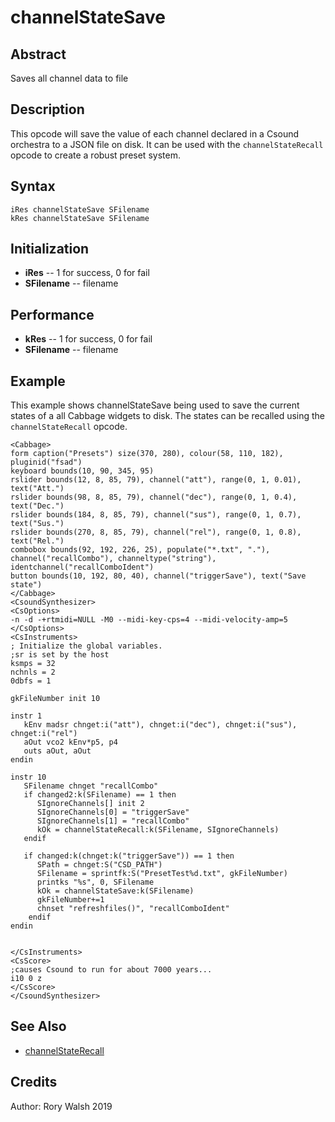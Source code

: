 # channelStateSave

## Abstract

Saves all channel data to file 

## Description
This opcode will save the value of each channel declared in a Csound orchestra to a JSON file on disk. It can be used with the `channelStateRecall` opcode to create a robust preset system.    

## Syntax
```csound
iRes channelStateSave SFilename
kRes channelStateSave SFilename
```

## Initialization

* **iRes** -- 1 for success, 0 for fail
* **SFilename** -- filename


## Performance

* **kRes** -- 1 for success, 0 for fail
* **SFilename** -- filename

## Example

This example shows channelStateSave being used to save the current states of a all Cabbage widgets to disk. The states can be recalled using the `channelStateRecall` opcode. 

```csound
<Cabbage>
form caption("Presets") size(370, 280), colour(58, 110, 182), pluginid("fsad")
keyboard bounds(10, 90, 345, 95)
rslider bounds(12, 8, 85, 79), channel("att"), range(0, 1, 0.01), text("Att.")
rslider bounds(98, 8, 85, 79), channel("dec"), range(0, 1, 0.4), text("Dec.")
rslider bounds(184, 8, 85, 79), channel("sus"), range(0, 1, 0.7), text("Sus.")
rslider bounds(270, 8, 85, 79), channel("rel"), range(0, 1, 0.8), text("Rel.")
combobox bounds(92, 192, 226, 25), populate("*.txt", "."), channel("recallCombo"), channeltype("string"), identchannel("recallComboIdent")
button bounds(10, 192, 80, 40), channel("triggerSave"), text("Save state")
</Cabbage>
<CsoundSynthesizer>
<CsOptions>
-n -d -+rtmidi=NULL -M0 --midi-key-cps=4 --midi-velocity-amp=5 
</CsOptions>
<CsInstruments>
; Initialize the global variables. 
;sr is set by the host
ksmps = 32
nchnls = 2
0dbfs = 1

gkFileNumber init 10

instr 1
   kEnv madsr chnget:i("att"), chnget:i("dec"), chnget:i("sus"), chnget:i("rel")
   aOut vco2 kEnv*p5, p4
   outs aOut, aOut
endin

instr 10
   SFilename chnget "recallCombo"
   if changed2:k(SFilename) == 1 then
      SIgnoreChannels[] init 2
      SIgnoreChannels[0] = "triggerSave"
      SIgnoreChannels[1] = "recallCombo"
      kOk = channelStateRecall:k(SFilename, SIgnoreChannels)
   endif
    
   if changed:k(chnget:k("triggerSave")) == 1 then
      SPath = chnget:S("CSD_PATH")
      SFilename = sprintfk:S("PresetTest%d.txt", gkFileNumber)
      printks "%s", 0, SFilename
      kOk = channelStateSave:k(SFilename)
      gkFileNumber+=1
      chnset "refreshfiles()", "recallComboIdent"
    endif
endin


</CsInstruments>
<CsScore>
;causes Csound to run for about 7000 years...
i10 0 z
</CsScore>
</CsoundSynthesizer>
```

## See Also

* [channelStateRecall](channelStateRecall.md)

## Credits
Author: Rory Walsh
2019
